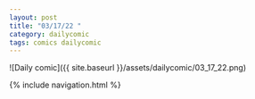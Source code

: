 ```yaml
---
layout: post
title: "03/17/22 "
category: dailycomic
tags: comics dailycomic
---
```

![Daily comic]({{ site.baseurl }}/assets/dailycomic/03_17_22.png)

{% include navigation.html %}

